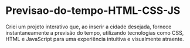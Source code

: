 # Previsao-do-tempo-HTML-CSS-JS
Criei um projeto interativo que, ao inserir a cidade desejada, fornece instantaneamente a previsão do tempo, utilizando tecnologias como CSS, HTML e JavaScript para uma experiência intuitiva e visualmente atraente.

